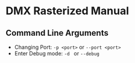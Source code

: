 # DMX Rasterized Manual

## Command Line Arguments
- Changing Port: `-p <port>` or `--port <port>`
- Enter Debug mode: `-d ` or `--debug`
